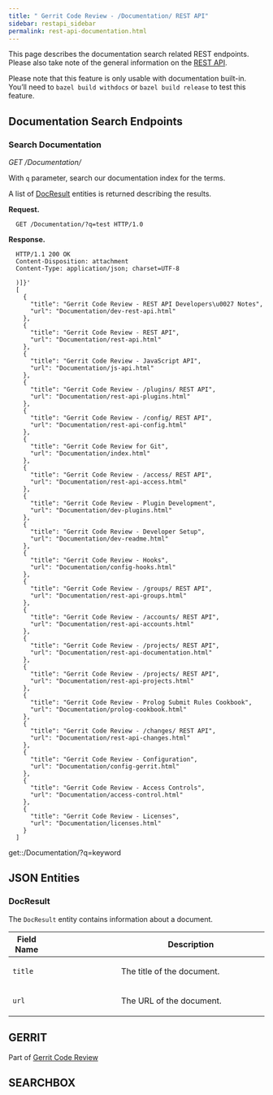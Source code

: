 ```yaml
---
title: " Gerrit Code Review - /Documentation/ REST API"
sidebar: restapi_sidebar
permalink: rest-api-documentation.html
---
```

This page describes the documentation search related REST endpoints.
Please also take note of the general information on the [REST
API](rest-api.html).

Please note that this feature is only usable with documentation
built-in. You’ll need to `bazel build withdocs` or `bazel build release`
to test this feature.

## Documentation Search Endpoints

### Search Documentation

*GET /Documentation/*

With `q` parameter, search our documentation index for the terms.

A list of [DocResult](#doc-result) entities is returned describing the
results.

**Request.**

``` 
  GET /Documentation/?q=test HTTP/1.0
```

**Response.**

``` 
  HTTP/1.1 200 OK
  Content-Disposition: attachment
  Content-Type: application/json; charset=UTF-8

  )]}'
  [
    {
      "title": "Gerrit Code Review - REST API Developers\u0027 Notes",
      "url": "Documentation/dev-rest-api.html"
    },
    {
      "title": "Gerrit Code Review - REST API",
      "url": "Documentation/rest-api.html"
    },
    {
      "title": "Gerrit Code Review - JavaScript API",
      "url": "Documentation/js-api.html"
    },
    {
      "title": "Gerrit Code Review - /plugins/ REST API",
      "url": "Documentation/rest-api-plugins.html"
    },
    {
      "title": "Gerrit Code Review - /config/ REST API",
      "url": "Documentation/rest-api-config.html"
    },
    {
      "title": "Gerrit Code Review for Git",
      "url": "Documentation/index.html"
    },
    {
      "title": "Gerrit Code Review - /access/ REST API",
      "url": "Documentation/rest-api-access.html"
    },
    {
      "title": "Gerrit Code Review - Plugin Development",
      "url": "Documentation/dev-plugins.html"
    },
    {
      "title": "Gerrit Code Review - Developer Setup",
      "url": "Documentation/dev-readme.html"
    },
    {
      "title": "Gerrit Code Review - Hooks",
      "url": "Documentation/config-hooks.html"
    },
    {
      "title": "Gerrit Code Review - /groups/ REST API",
      "url": "Documentation/rest-api-groups.html"
    },
    {
      "title": "Gerrit Code Review - /accounts/ REST API",
      "url": "Documentation/rest-api-accounts.html"
    },
    {
      "title": "Gerrit Code Review - /projects/ REST API",
      "url": "Documentation/rest-api-documentation.html"
    },
    {
      "title": "Gerrit Code Review - /projects/ REST API",
      "url": "Documentation/rest-api-projects.html"
    },
    {
      "title": "Gerrit Code Review - Prolog Submit Rules Cookbook",
      "url": "Documentation/prolog-cookbook.html"
    },
    {
      "title": "Gerrit Code Review - /changes/ REST API",
      "url": "Documentation/rest-api-changes.html"
    },
    {
      "title": "Gerrit Code Review - Configuration",
      "url": "Documentation/config-gerrit.html"
    },
    {
      "title": "Gerrit Code Review - Access Controls",
      "url": "Documentation/access-control.html"
    },
    {
      "title": "Gerrit Code Review - Licenses",
      "url": "Documentation/licenses.html"
    }
  ]
```

get::/Documentation/?q=keyword

## JSON Entities

### DocResult

The `DocResult` entity contains information about a document.

<table>
<colgroup>
<col width="14%" />
<col width="28%" />
<col width="57%" />
</colgroup>
<thead>
<tr class="header">
<th>Field Name</th>
<th></th>
<th>Description</th>
</tr>
</thead>
<tbody>
<tr class="odd">
<td><p><code>title</code></p></td>
<td></td>
<td><p>The title of the document.</p></td>
</tr>
<tr class="even">
<td><p><code>url</code></p></td>
<td></td>
<td><p>The URL of the document.</p></td>
</tr>
</tbody>
</table>

## GERRIT

Part of [Gerrit Code Review](index.html)

## SEARCHBOX

